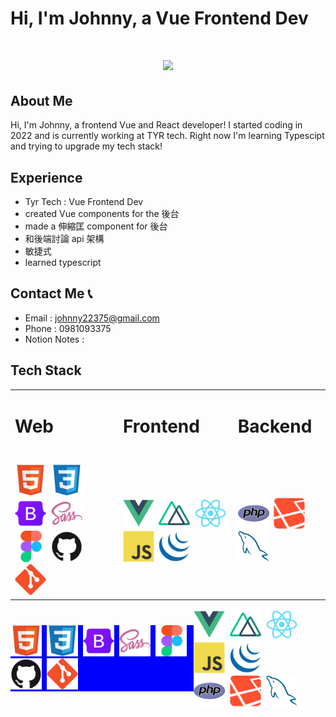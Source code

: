 <h1>Hi, I'm Johnny, a Vue Frontend Dev<h1>
<div align="center">
 <img src="https://media.giphy.com/media/2IudUHdI075HL02Pkk/giphy.gif">
</div>

 
## About Me
Hi, I'm Johnny, a frontend Vue and React developer! I started coding in 2022 and is currently working at TYR tech.
  Right now I'm learning Typescipt and trying to upgrade my tech stack!
## Experience
- Tyr Tech : Vue Frontend Dev
 - created Vue components for the 後台
 - made a 伸縮匡 component for 後台
 - 和後端討論 api 架構
 - 敏捷式
 - learned typescript
 
## Contact Me 📞
- Email : johnny22375@gmail.com
- Phone : 0981093375
- Notion Notes : 

## Tech Stack
<div align="left">
    <table >
     <tr>
       <td><h1>Web<h1></td>
        <td><h1>Frontend<h1></td>
         <td><h1>Backend<h1></td>
     </tr>
     <tr>
              <td> <img src="https://github.com/devicons/devicon/blob/master/icons/html5/html5-original.svg"
            title="HTML5" alt="HTML" width="50" height="50" />&nbsp;       
    <img src="https://github.com/devicons/devicon/blob/master/icons/css3/css3-original.svg"
            title="CSS3" alt="CSS" width="50" height="50" />&nbsp;
    <img src="https://github.com/devicons/devicon/blob/master/icons/bootstrap/bootstrap-original.svg"
            title="Bootstrap" alt="Bootstrap" width="50" height="50" />&nbsp;
    <img src="https://github.com/devicons/devicon/blob/master/icons/sass/sass-original.svg"
          title="SCSS" alt="SCSS" width="50" height="50" />&nbsp;
    <img src="https://github.com/devicons/devicon/blob/master/icons/figma/figma-original.svg"
            title="Figma" alt="Figma" width="50" height="50" />&nbsp;
    <img src="https://github.com/devicons/devicon/blob/master/icons/github/github-original.svg"
            title="github" alt="github" width="50" height="50" />&nbsp;
    <img src="https://github.com/devicons/devicon/blob/master/icons/git/git-original.svg"
        title="Git" **alt="Git" width="50" height="50" /></td>
         <td>
           <img src="https://github.com/devicons/devicon/blob/master/icons/vuejs/vuejs-original.svg"
          title="vue" alt="vue" width="50" height="50" />&nbsp;
   <img src="https://github.com/devicons/devicon/blob/master/icons/nuxtjs/nuxtjs-original.svg"
          title="nuxt" alt="nuxt" width="50" height="50" />&nbsp;
    <img src="https://github.com/devicons/devicon/blob/master/icons/react/react-original.svg"
          title="react" alt="react" width="50" height="50" />&nbsp;
    <img src="https://github.com/devicons/devicon/blob/master/icons/javascript/javascript-original.svg"
          title="JavaScript" alt="JavaScript" width="50" height="50" />&nbsp;
    <img src="https://github.com/devicons/devicon/blob/master/icons/jquery/jquery-original.svg"
          title="jquery" alt="jquery" width="50" height="50" />&nbsp;
          </td>
       <td>
       <img src="https://github.com/devicons/devicon/blob/master/icons/php/php-original.svg"
          title="php" alt="php" width="50" height="50" />&nbsp;
    <img src="https://github.com/devicons/devicon/blob/master/icons/laravel/laravel-plain.svg"
          title="laravel" alt="laravel" width="50" height="50" />&nbsp;
    <img src="https://github.com/devicons/devicon/blob/master/icons/mysql/mysql-original.svg"
          title="mysql" alt="mysql" width="50" height="50" />&nbsp;</td>
     </tr>
    </table>
    </div>


 
<div style="display: flex;justify-content: center;align-items: center;">
  <div style="background-color: blue">
    <img src="https://github.com/devicons/devicon/blob/master/icons/html5/html5-original.svg"
            title="HTML5" alt="HTML" width="50" height="50" />&nbsp;       
    <img src="https://github.com/devicons/devicon/blob/master/icons/css3/css3-original.svg"
            title="CSS3" alt="CSS" width="50" height="50" />&nbsp;
    <img src="https://github.com/devicons/devicon/blob/master/icons/bootstrap/bootstrap-original.svg"
            title="Bootstrap" alt="Bootstrap" width="50" height="50" />&nbsp;
    <img src="https://github.com/devicons/devicon/blob/master/icons/sass/sass-original.svg"
          title="SCSS" alt="SCSS" width="50" height="50" />&nbsp;
    <img src="https://github.com/devicons/devicon/blob/master/icons/figma/figma-original.svg"
            title="Figma" alt="Figma" width="50" height="50" />&nbsp;
    <img src="https://github.com/devicons/devicon/blob/master/icons/github/github-original.svg"
            title="github" alt="github" width="50" height="50" />&nbsp;
    <img src="https://github.com/devicons/devicon/blob/master/icons/git/git-original.svg"
        title="Git" **alt="Git" width="50" height="50" />
  </div>

  <div>
   <img src="https://github.com/devicons/devicon/blob/master/icons/vuejs/vuejs-original.svg"
          title="vue" alt="vue" width="50" height="50" />&nbsp;
   <img src="https://github.com/devicons/devicon/blob/master/icons/nuxtjs/nuxtjs-original.svg"
          title="nuxt" alt="nuxt" width="50" height="50" />&nbsp;
    <img src="https://github.com/devicons/devicon/blob/master/icons/react/react-original.svg"
          title="react" alt="react" width="50" height="50" />&nbsp;
    <img src="https://github.com/devicons/devicon/blob/master/icons/javascript/javascript-original.svg"
          title="JavaScript" alt="JavaScript" width="50" height="50" />&nbsp;
    <img src="https://github.com/devicons/devicon/blob/master/icons/jquery/jquery-original.svg"
          title="jquery" alt="jquery" width="50" height="50" />&nbsp;
  <div>

  <div>
    <img src="https://github.com/devicons/devicon/blob/master/icons/php/php-original.svg"
          title="php" alt="php" width="50" height="50" />&nbsp;
    <img src="https://github.com/devicons/devicon/blob/master/icons/laravel/laravel-plain.svg"
          title="laravel" alt="laravel" width="50" height="50" />&nbsp;
    <img src="https://github.com/devicons/devicon/blob/master/icons/mysql/mysql-original.svg"
          title="mysql" alt="mysql" width="50" height="50" />&nbsp;
  </div>
</div>

